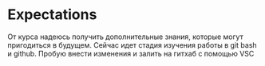 # Expectations
От курса надеюсь получить дополнительные знания, которые могут пригодиться в будущем. Сейчас идет стадия изучения работы в git bash и github.
Пробую внести изменения и залить на гитхаб с помощью VSC